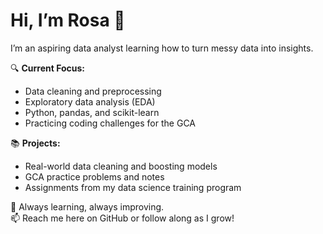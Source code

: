 # Hi, I’m Rosa 👋

I’m an aspiring data analyst learning how to turn messy data into insights.

🔍 **Current Focus:**
- Data cleaning and preprocessing
- Exploratory data analysis (EDA)
- Python, pandas, and scikit-learn
- Practicing coding challenges for the GCA

📚 **Projects:**
- Real-world data cleaning and boosting models
- GCA practice problems and notes
- Assignments from my data science training program

🌱 Always learning, always improving.  
📫 Reach me here on GitHub or follow along as I grow!
